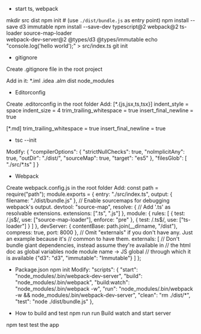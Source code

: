 * start ts, webpack

mkdir src dist
npm init     # (use `./dist/bundle.js` as entry point)
npm install --save d3 immutable
npm install --save-dev typescript@2 webpack@2 ts-loader source-map-loader \
  webpack-dev-server@2 @types/d3 @types/immutable
echo "console.log('hello world');" > src/index.ts
git init


* gitignore

Create .gitignore file in the root project

Add in it:
*.iml
.idea
.alm
dist
node_modules

* Editorconfig

Create .editorconfig in the root folder
Add:
[*.{js,jsx,ts,tsx}]
indent_style = space
indent_size = 4
trim_trailing_whitespace = true
insert_final_newline = true

[*.md]
trim_trailing_whitespace = true
insert_final_newline = true

*  tsc --init

Modify:
{
  "compilerOptions": {
    "strictNullChecks": true,
    "noImplicitAny": true,
    "outDir": "./dist/",
    "sourceMap": true,
    "target": "es5"
  },
  "filesGlob": [
    "./src/*.ts"
  ]
}

* Webpack

Create webpack.config.js in the root folder
Add:
const path = require("path");
module.exports = {
    entry: "./src/index.ts",
    output: {
        filename: "./dist/bundle.js"
    },
    // Enable sourcemaps for debugging webpack's output.
    devtool: "source-map",
    resolve: {
        // Add '.ts' as resolvable extensions.
        extensions: [".ts", ".js"]
    },
    module: {
        rules: [
            {
                test: /\.js$/,
                use: ["source-map-loader"],
                enforce: "pre"
            },
            {
                test: /\.ts$/,
                use: ["ts-loader"]
            }
        ]
    },
    devServer: {
        contentBase: path.join(__dirname, "/dist"),
        compress: true,
        port: 8000
    },
    // Omit "externals" if you don't have any. Just an example because it's
    // common to have them.
    externals: [
        // Don't bundle giant dependencies, instead assume they're available in
        // the html doc as global variables node module name -> JS global
        // through which it is available
        {"d3": "d3",
         "immutable": "Immutable"}
    ]
};

* Package.json
npm init
Modify:
"scripts": {
    "start": "node_modules/.bin/webpack-dev-server",
    "build": "node_modules/.bin/webpack",
    "build:watch": "node_modules/.bin/webpack -w",
    "run": "node_modules/.bin/webpack -w && node_modules/.bin/webpack-dev-server",
    "clean": "rm ./dist/*",
    "test": "node ./dist/bundle.js"
  },

* How to build and test
npm run run
Build watch and start server

npm test
test the app

